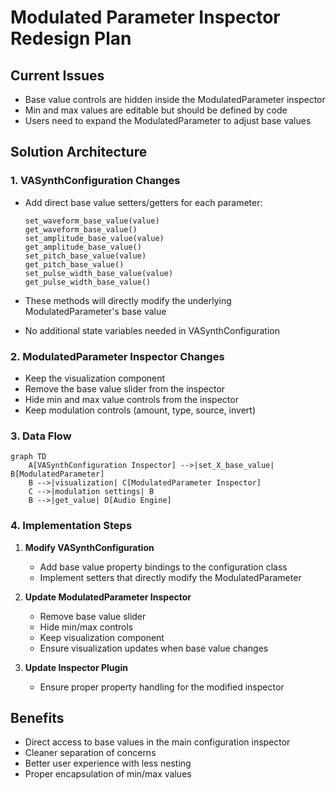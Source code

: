 # Modulated Parameter Inspector Redesign Plan

## Current Issues

- Base value controls are hidden inside the ModulatedParameter inspector
- Min and max values are editable but should be defined by code
- Users need to expand the ModulatedParameter to adjust base values

## Solution Architecture

### 1. VASynthConfiguration Changes

- Add direct base value setters/getters for each parameter:

  ```gdscript
  set_waveform_base_value(value)
  get_waveform_base_value()
  set_amplitude_base_value(value)
  get_amplitude_base_value()
  set_pitch_base_value(value)
  get_pitch_base_value()
  set_pulse_width_base_value(value)
  get_pulse_width_base_value()
  ```

- These methods will directly modify the underlying ModulatedParameter's base value
- No additional state variables needed in VASynthConfiguration

### 2. ModulatedParameter Inspector Changes

- Keep the visualization component
- Remove the base value slider from the inspector
- Hide min and max value controls from the inspector
- Keep modulation controls (amount, type, source, invert)

### 3. Data Flow

```mermaid
graph TD
    A[VASynthConfiguration Inspector] -->|set_X_base_value| B[ModulatedParameter]
    B -->|visualization| C[ModulatedParameter Inspector]
    C -->|modulation settings| B
    B -->|get_value| D[Audio Engine]
```

### 4. Implementation Steps

1. **Modify VASynthConfiguration**
   - Add base value property bindings to the configuration class
   - Implement setters that directly modify the ModulatedParameter

2. **Update ModulatedParameter Inspector**
   - Remove base value slider
   - Hide min/max controls
   - Keep visualization component
   - Ensure visualization updates when base value changes

3. **Update Inspector Plugin**
   - Ensure proper property handling for the modified inspector

## Benefits

- Direct access to base values in the main configuration inspector
- Cleaner separation of concerns
- Better user experience with less nesting
- Proper encapsulation of min/max values
